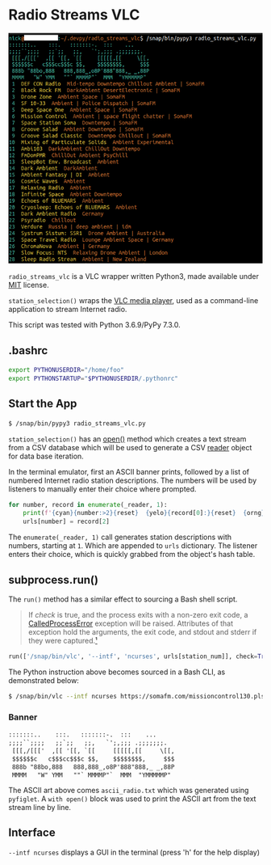 # Radio Streams VLC

![Radio Streams VLC](radio-vlc-wrapper-bash-python.png)

`radio_streams_vlc` is a VLC wrapper written Python3, made available under [MIT](https://opensource.org/licenses/MIT) license.

`station_selection()` wraps the [VLC media player](https://en.wikipedia.org/wiki/VLC_media_player), used as a command-line application to stream Internet radio.

This script was tested with Python 3.6.9/PyPy 7.3.0.

## .bashrc

```bash
export PYTHONUSERDIR="/home/foo"
export PYTHONSTARTUP="$PYTHONUSERDIR/.pythonrc"
```

## Start the App

```bash
$ /snap/bin/pypy3 radio_streams_vlc.py
```

`station_selection()` has an [open()](https://docs.python.org/3/library/functions.html#open) method which creates a text stream from a CSV database which will be used to generate a CSV [reader](https://docs.python.org/3/library/csv.html#csv.reader) object for data base iteration.

In the terminal emulator, first an ASCII banner prints, followed by a list of numbered Internet radio station descriptions. The numbers will be used by listeners to manually enter their choice where prompted.

```python
for number, record in enumerate(_reader, 1):
    print(f'{cyan}{number:>2}{reset}  {yelo}{record[0]:}{reset}  {orng}{record[1]}{reset}')  # print radio station list
    urls[number] = record[2]
```

The `enumerate(_reader, 1)` call generates station descriptions with numbers, starting at `1`. Which are appended to `urls` dictionary. The listener enters their choice, which is quickly grabbed from the object's hash table.

## subprocess.run()

The `run()` method has a similar effect to sourcing a Bash shell script.

>If _check_ is true, and the process exits with a non-zero exit code, a [CalledProcessError](https://docs.python.org/3/library/subprocess.html#subprocess.CalledProcessError) exception will be raised. Attributes of that exception hold the arguments, the exit code, and stdout and stderr if they were captured.[¹]

```python
run(['/snap/bin/vlc', '--intf', 'ncurses', urls[station_num]], check=True)
```

The Python instruction above becomes sourced in a Bash CLI, as demonstrated below:

```bash
$ /snap/bin/vlc --intf ncurses https://somafm.com/missioncontrol130.pls
```

### Banner

```text
:::::::..    :::.   :::::::-.  :::    ...     
;;;;``;;;;   ;;`;;   ;;,   `';,;;; .;;;;;;;.
 [[[,/[[['  ,[[ '[[, `[[     [[[[[,[[     \[[,
 $$$$$$c   c$$$cc$$$c $$,    $$$$$$$$,     $$$
 888b "88bo,888   888,888_,o8P'888"888,_ _,88P
 MMMM   "W" YMM   ""` MMMMP"`  MMM  "YMMMMMP"
```

The ASCII art above comes `ascii_radio.txt` which was generated using `pyfiglet`. A `with open()` block was used to print the ASCII art from the text stream line by line.

## Interface

`--intf ncurses` displays a GUI in the terminal (press 'h' for the help display)

[¹]:[subprocess.run](https://docs.python.org/3/library/subprocess.html#subprocess.run)
